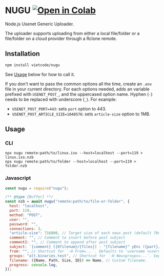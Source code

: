 # NUGU [![Open in Colab](https://colab.research.google.com/assets/colab-badge.svg)](https://colab.research.google.com/github/vietcode/nugu/blob/main/Nugu.ipynb)

Node.js Usenet Generic Uploader.

The uploader supports uploading from either a local file/folder or a
file/folder on a cloud provider through a Rclone remote.

## Installation

```sh
npm install vietcode/nugu
```

See [Usage](#usage) below for how to call it.

If you don't want to pass the common options all the time, create an
`.env` file in your current directory. For each options needed, adds an
variable prefixed with `USENET_POST_`, and the uppercased option name.
Hyphen (`-`) needs to be replaced with underscore (`_`). For example:

- `USENET_POST_PORT=443`: sets `port` option to 443.
- `USENET_POST_ARTICLE_SIZE=1048576`: sets `article-size` option to 1MB.

## Usage

### CLI

```shell
npx nugu remote:path/to/linux.iso --host=localhost --port=119 > linux.iso.nzb
npx nugu remote:path/to/folder --host=localhost --port=119 > folder.nzb
```

### Javascript

```js
const nugu = require("nugu");

/** @type {Buffer} **/
const nzb = await nugu("remote:path/to/file-or-folder", {
  host: "localhost",
  port: 119,
  method: "POST",
  user: "",
  password: "",
  connections: 3,
  "article-size": 716800, // Target size of each news post (default 700K)
  comment: "", // Comment to insert before post subject
  comment2: "", // Comment to append after post subject
  subject: `{comment} [{0filenum}/{files}] - "{filename}" yEnc ({part}/{parts}) {filesize} {comment2}`,
  from: "", // Shortcut for `-H From=...`. Defaults to 'username <username@host>'.
  groups: "alt.binaries.test", // Shortcut for `-H Newsgroups=...`. Separate multiple groups with commas.
  filename: ({Name, Path, Size, ID}) => Name, // Custom filename.
  progress: console.log,
});
```

